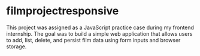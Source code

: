 # filmprojectresponsive
This project was assigned as a JavaScript practice case during my frontend internship. The goal was to build a simple web application that allows users to add, list, delete, and persist film data using form inputs and browser storage.
